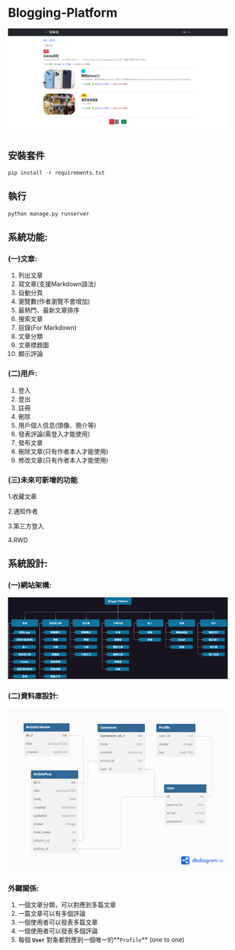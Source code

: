 # Blogging-Platform
![image](https://github.com/Pro-Lan/Blogging-Platform/blob/main/%E9%A6%96%E9%A0%81.png)
## 安裝套件
```python
pip install -r requirements.txt
```
## 執行
```python
python manage.py runserver
```

## 系統功能:

### (一)文章:

1. 列出文章
2. 寫文章(支援Markdown語法)
3. 自動分頁
4. 瀏覽數(作者瀏覽不會增加)
5. 最熱門、最新文章排序
6. 搜索文章
7. 目錄(For Markdown)
8. 文章分類
9. 文章標題圖
10. 顯示評論

### (二)用戶:

1. 登入
2. 登出
3. 註冊
4. 刪除
5. 用戶個人信息(頭像、簡介等)
6. 發表評論(需登入才能使用)
7. 發布文章
8. 刪除文章(只有作者本人才能使用)
9. 修改文章(只有作者本人才能使用)

### (三)未來可新增的功能

1.收藏文章

2.通知作者

3.第三方登入

4.RWD

## 系統設計:

### (一)網站架構:
![image](https://github.com/Pro-Lan/Blogging-Platform/blob/main/%E7%B6%B2%E7%AB%99%E6%9E%B6%E6%A7%8B.png)
### (二)資料庫設計:
![image](https://github.com/Pro-Lan/Blogging-Platform/blob/main/%E8%B3%87%E6%96%99%E5%BA%AB%E8%A8%AD%E8%A8%88.png)
### 外鍵關係:

1. 一個文章分類，可以對應到多篇文章
2. 一篇文章可以有多個評論
3. 一個使用者可以發表多篇文章
4. 一個使用者可以發表多個評論
5. 每個 **`User`** 對象都對應到一個唯一的**`Profile`**  (one to one)

